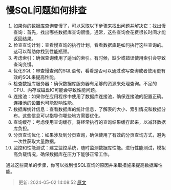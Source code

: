 # 慢SQL问题如何排查

1. 如果你的数据库查询变慢了，可以采取以下步骤来找出问题并解决它：找出慢查询：首先，找出哪些数据库查询很慢。通常，这些查询会花费很长时间才能返回结果。
2. 检查查询计划：查看慢查询的执行计划，看看数据库是如何执行这些查询的。这可以帮助你找到性能瓶颈。
3. 考虑索引：确保查询使用了适当的索引。有时候，缺少或错误使用索引会导致查询变慢。
4. 优化SQL：审查慢查询的SQL语句，看看是否可以通过改写查询或者使用更有效的SQL来提高性能。
5. 检查数据库服务器：确保数据库服务器有足够的资源来处理查询。不足的CPU、内存或磁盘IO可能会导致性能问题。
6. 连接池：如果你在应用程序中使用了数据库连接池，确保连接池的配置正确。连接池的设置也可能影响性能。
7. 数据库统计信息：查看数据库的统计信息，了解表的大小、索引情况和数据分布。这些信息可以指导你哪些地方需要优化。
8. 查询缓存：考虑使用查询缓存，将经常执行的查询结果缓存起来，以减轻数据库负担。
9. 分页查询优化：如果涉及到分页查询，确保使用了有效的分页查询方式，避免一次性获取大量数据。
10. 监控和性能测试：建立监控系统，随时监测数据库性能。进行性能测试，模拟高负载情况，确保数据库在压力下能够正常工作。

通过这些简单的步骤，你可以找到慢SQL查询的原因并采取措施来提高数据库性能。


> 更新: 2024-05-02 14:08:52
> [原文](https://www.yuque.com/zhichangzhishiku/edrbqg/nfx7yv01g4obmt1z)